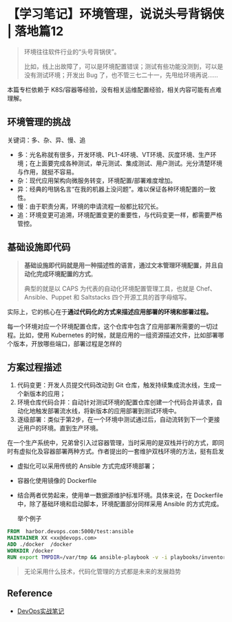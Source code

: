 # 【学习笔记】环境管理，说说头号背锅侠 | 落地篇12

> 环境往往软件行业的“头号背锅侠”。
>
> 比如，线上出故障了，可以是环境配置错误；测试有些功能没测到，可以是没有测试环境；开发出 Bug 了，也不管三七二十一，先甩给环境再说……

本篇专栏依赖于 K8S/容器等经验，没有相关运维配置经验，相关内容可能有点难理解。

## 环境管理的挑战

关键词：多、杂、异、慢、追

- 多：光名称就有很多，开发环境、PL1-4环境、VT环境、灰度环境、生产环境；在上面要完成各种测试，单元测试、集成测试、用户测试。光分清楚环境与作用，就挺不容易。
- 杂：现代应用架构向微服务转变，环境配置/部署难度增加。
- 异：经典的甩锅名言“在我的机器上没问题”。难以保证各种环境配置的一致性。
- 慢：由于职责分离，环境的申请流程一般都比较冗长。
- 追：环境变更可追溯，环境配置变更的重要性，与代码变更一样，都需要严格管控。

## 基础设施即代码

> **基础设施即代码就是用一种描述性的语言，通过文本管理环境配置，并且自动化完成环境配置的方式**。
>
> 典型的就是以 CAPS 为代表的自动化环境配置管理工具，也就是 Chef、Ansible、Puppet 和 Saltstacks 四个开源工具的首字母缩写。

实际上，它的核心在于**通过代码化的方式来描述应用部署的环境和部署过程。**

每一个环境对应一个环境配置仓库，这个仓库中包含了应用部署所需要的一切过程。比如，使用 Kubernetes 的时候，就是应用的一组资源描述文件，比如部署哪个版本，开放哪些端口，部署过程是怎样的

## 方案过程描述

1. 代码变更：开发人员提交代码改动到 Git 仓库，触发持续集成流水线，生成一个新版本的应用；
2. 环境仓库代码合并：自动针对测试环境的配置仓库创建一个代码合并请求，自动化地触发部署流水线，将新版本的应用部署到测试环境中。
3. 逐级部署：类似于第2步，在一个环境中测试通过后，自动流转到下一个更接近用户的环境。直到生产环境。

在一个生产系统中，兄弟曾引入过容器管理，当时采用的是双栈并行的方式，即同时有虚拟化及容器部署两种方式。作者提出的一套维护双栈环境的方法，挺有启发

- 虚拟化可以采用传统的 Ansible 方式完成环境部署；

- 容器化使用镜像的 Dockerfile

- 结合两者优势起来，使用单一数据源维护标准环境。具体来说，在 Dockerfile 中，除了基础环境和启动脚本，环境配置部分同样采用 Ansible 的方式完成。

  举个例子

```dockerfile
FROM  harbor.devops.com:5000/test:ansible 
MAINTAINER XX <xx@devops.com>
ADD ./docker  /docker
WORKDIR /docker
RUN export TMPDIR=/var/tmp && ansible-playbook -v -i playbooks/inventories/docker playbooks/docker_container.yml
```



> 无论采用什么技术，代码化管理的方式都是未来的发展趋势

## Reference

- [DevOps实战笔记](https://time.geekbang.org/column/intro/235?code=GC0JpoFVv4WPkRF1zJR2ApOvhfke36rvSRJoaCEOd50%3D&utm_term=SPoster)